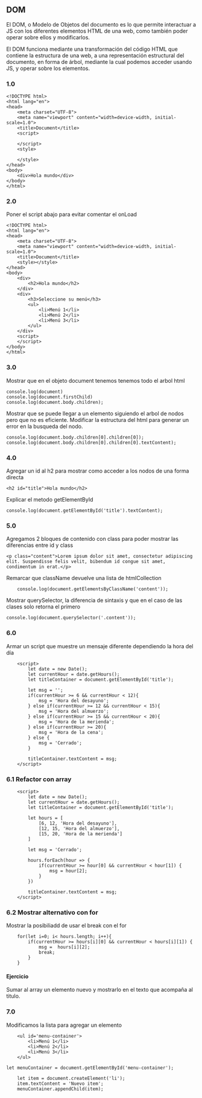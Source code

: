 ## DOM

El DOM, o Modelo de Objetos del documento es lo que permite interactuar a JS con los diferentes elementos HTML de una web, como también poder operar sobre ellos y modificarlos.

El DOM funciona mediante una transformación del código HTML que contiene la estructura de una web, a una representación estructural del documento, en forma de árbol, mediante la cual podemos acceder usando JS, y operar sobre los elementos.

### 1.0
```
<!DOCTYPE html>
<html lang="en">
<head>
    <meta charset="UTF-8">
    <meta name="viewport" content="width=device-width, initial-scale=1.0">
    <title>Document</title>
    <script>

    </script>
    <style>

    </style>
</head>
<body>
    <div>Hola mundo</div>
</body>
</html>
```

### 2.0
Poner el script abajo para evitar comentar el onLoad
```
<!DOCTYPE html>
<html lang="en">
<head>
    <meta charset="UTF-8">
    <meta name="viewport" content="width=device-width, initial-scale=1.0">
    <title>Document</title>
    <style></style>    
</head>
<body>
    <div>
        <h2>Hola mundo</h2>
    </div>
    <div>
        <h3>Seleccione su menú</h3>
        <ul>
            <li>Menú 1</li>
            <li>Menú 2</li>
            <li>Menú 3</li>
        </ul>
    </div>
    <script>
    </script>    
</body>
</html>
```

### 3.0
Mostrar que en el objeto document tenemos tenemos todo el arbol html
```
console.log(document)
console.log(document.firstChild)
console.log(document.body.children);
```
Mostrar que se puede llegar a un elemento siguiendo el arbol de nodos pero que no es eficiente. Modificar la estructura del html para generar un error en la busqueda del nodo.
```
console.log(document.body.children[0].children[0]);
console.log(document.body.children[0].children[0].textContent);
```

### 4.0
Agregar un id al h2 para mostrar como acceder a los nodos de una forma directa
```
<h2 id="title">Hola mundo</h2>
```
Explicar el metodo getElementById
```
console.log(document.getElementById('title').textContent);
```

### 5.0
Agregamos 2 bloques de contenido con class para poder mostrar las diferencias entre id y class
```
<p class="content">Lorem ipsum dolor sit amet, consectetur adipiscing elit. Suspendisse felis velit, bibendum id congue sit amet, condimentum in erat.</p>
```
Remarcar que className devuelve una lista de htmlCollection
```
    console.log(document.getElementsByClassName('content'));
```

Mostrar querySelector, la diferencia de sintaxis y que en el caso de las clases solo retorna el primero

```
console.log(document.querySelector('.content'));
```

### 6.0
Armar un script que muestre un mensaje diferente dependiendo la hora del día

```
    <script>
        let date = new Date();
        let currentHour = date.getHours();
        let titleContainer = document.getElementById('title');

        let msg = '';
        if(currentHour >= 6 && currentHour < 12){
            msg = 'Hora del desayuno';
        } else if(currentHour >= 12 && currentHour < 15){
            msg = 'Hora del almuerzo';
        } else if(currentHour >= 15 && currentHour < 20){
            msg = 'Hora de la merienda';
        } else if(currentHour >= 20){
            msg = 'Hora de la cena';
        } else {
            msg = 'Cerrado';
        }

        titleContainer.textContent = msg;
    </script>   
```

### 6.1 Refactor con array

```
    <script>
        let date = new Date();
        let currentHour = date.getHours();
        let titleContainer = document.getElementById('title');

        let hours = [
            [6, 12, 'Hora del desayuno'],
            [12, 15, 'Hora del almuerzo'],
            [15, 20, 'Hora de la merienda']
        ]

        let msg = 'Cerrado';
        
        hours.forEach(hour => {
            if(currentHour >= hour[0] && currentHour < hour[1]) {
                msg = hour[2];
            }
        })

        titleContainer.textContent = msg;
    </script> 
```

### 6.2 Mostrar alternativo con for
Mostrar la posibiliadd de usar el break con el for
```
    for(let i=0; i< hours.length; i++){
        if(currentHour >= hours[i][0] && currentHour < hours[i][1]) {
            msg =  hours[i][2];
            break;
        }
    }
```

#### Ejercicio
Sumar al array un elemento nuevo y mostrarlo en el texto que acompaña al titulo. 

### 7.0 
Modificamos la lista para agregar un elemento

```
    <ul id='menu-container'>
        <li>Menú 1</li>
        <li>Menú 2</li>
        <li>Menú 3</li>
    </ul>
```

```
let menuContainer = document.getElementById('menu-container');

    let item = document.createElement('li');
    item.textContent = 'Nuevo item';
    menuContainer.appendChild(item);
```